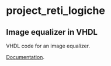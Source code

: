 # project_reti_logiche
## Image equalizer in VHDL
VHDL code for an image equalizer.

[Documentation](https://polimi365-my.sharepoint.com/:b:/g/personal/10679234_polimi_it/ERXJ_QRYNIFFtjIJEbmtJ0IBO-FQmC856dfm-S5qoK-aHQ?e=FXk10s).
